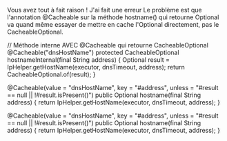Vous avez tout à fait raison ! J'ai fait une erreur
Le problème est que l'annotation @Cacheable sur la méthode hostname() qui retourne Optional<String> va quand même essayer de mettre en cache l'Optional directement, pas le CacheableOptional.

// Méthode interne AVEC @Cacheable qui retourne CacheableOptional
@Cacheable("dnsHostName")
protected CacheableOptional<String> hostnameInternal(final String address) {
    Optional<String> result = IpHelper.getHostName(executor, dnsTimeout, address);
    return CacheableOptional.of(result);
}

@Cacheable(value = "dnsHostName", 
           key = "#address",
           unless = "#result == null || !#result.isPresent()")
public Optional<String> hostname(final String address) {
    return IpHelper.getHostName(executor, dnsTimeout, address);
}

@Cacheable(value = "dnsHostName", 
           key = "#address",
           unless = "#result == null || !#result.isPresent()")
public Optional<String> hostname(final String address) {
    return IpHelper.getHostName(executor, dnsTimeout, address);
}
